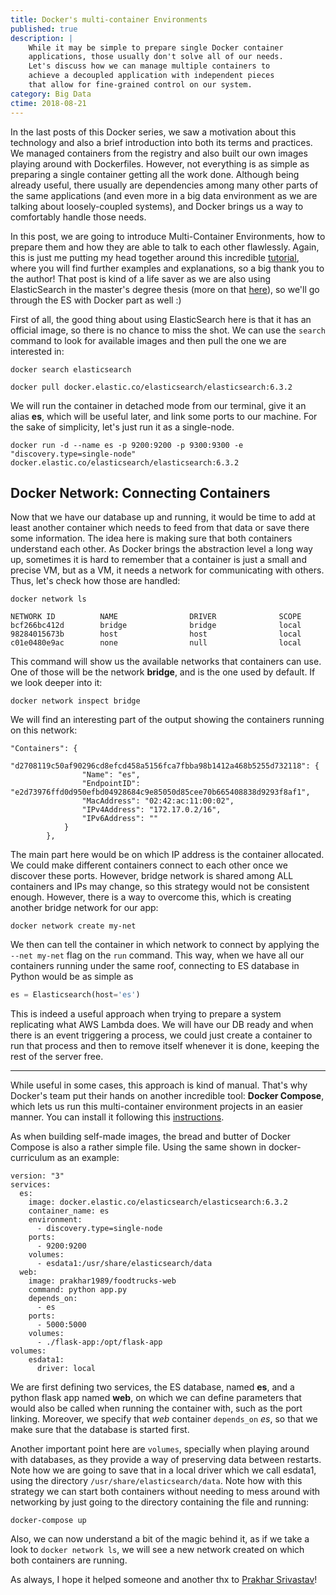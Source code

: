 ```yaml
---
title: Docker's multi-container Environments
published: true
description: |
    While it may be simple to prepare single Docker container
    applications, those usually don't solve all of our needs.
    Let's discuss how we can manage multiple containers to
    achieve a decoupled application with independent pieces
    that allow for fine-grained control on our system.
category: Big Data
ctime: 2018-08-21
---
```


In the last posts of this Docker series, we saw a motivation about this technology and also a brief introduction into both its terms and practices. We managed containers from the registry and also built our own images playing around with Dockerfiles. However, not everything is as simple as preparing a single container getting all the work done. Although being already useful, there usually are dependencies among many other parts of the same applications (and even more in a big data environment as we are talking about loosely-coupled systems), and Docker brings us a way to comfortably handle those needs.

In this post, we are going to introduce Multi-Container Environments, how to prepare them and how they are able to talk to each other flawlessly. Again, this is just me putting my head together around this incredible [tutorial](https://docker-curriculum.com/), where you will find further examples and explanations, so a big thank you to the author! That post is kind of a life saver as we are also using ElasticSearch in the master's degree thesis (more on that [here](https://pmbrull.dev/post/bigdata-elasticsearch-as-db-of-choice)), so we'll go through the ES with Docker part as well :)

First of all, the good thing about using ElasticSearch here is that it has an official image, so there is no chance to miss the shot. We can use the `search` command to look for available images and then pull the one we are interested in:

```
docker search elasticsearch
```

```
docker pull docker.elastic.co/elasticsearch/elasticsearch:6.3.2
```

We will run the container in detached mode from our terminal, give it an alias **es**, which will be useful later, and link some ports to our machine. For the sake of simplicity, let's just run it as a single-node.

```
docker run -d --name es -p 9200:9200 -p 9300:9300 -e "discovery.type=single-node" docker.elastic.co/elasticsearch/elasticsearch:6.3.2
```

## Docker Network: Connecting Containers


Now that we have our database up and running, it would be time to add at least another container which needs to feed from that data or save there some information. The idea here is making sure that both containers understand each other. As Docker brings the abstraction level a long way up, sometimes it is hard to remember that a container is just a small and precise VM, but as a VM, it needs a network for communicating with others. Thus, let's check how those are handled:

```
docker network ls
```

```
NETWORK ID          NAME                DRIVER              SCOPE
bcf266bc412d        bridge              bridge              local
98284015673b        host                host                local
c01e0480e9ac        none                null                local
```

This command will show us the available networks that containers can use. One of those will be the network **bridge**, and is the one used by default. If we look deeper into it:

```
docker network inspect bridge
```

We will find an interesting part of the output showing the containers running on this network:

```
"Containers": {
            "d2708119c50af90296cd8efcd458a5156fca7fbba98b1412a468b5255d732118": {
                "Name": "es",
                "EndpointID": "e2d73976ffd0d950efbd04928684c9e85050d85cee70b665408838d9293f8af1",
                "MacAddress": "02:42:ac:11:00:02",
                "IPv4Address": "172.17.0.2/16",
                "IPv6Address": ""
            }
        },
```

The main part here would be on which IP address is the container allocated. We could make different containers connect to each other once we discover these ports. However, bridge network is shared among ALL containers and IPs may change, so this strategy would not be consistent enough. However, there is a way to overcome this, which is creating another bridge network for our app:

```
docker network create my-net
```

We then can tell the container in which network to connect by applying the `--net my-net` flag on the `run` command. This way, when we have all our containers running under the same roof, connecting to ES database in Python would be as simple as

```python
es = Elasticsearch(host='es')
```

This is indeed a useful approach when trying to prepare a system replicating what AWS Lambda does. We will have our DB ready and when there is an event triggering a process, we could just create a container to run that process and then to remove itself whenever it is done, keeping the rest of the server free.

-----

While useful in some cases, this approach is kind of manual. That's why Docker's team put their hands on another incredible tool: **Docker Compose**, which lets us run this multi-container environment projects in an easier manner. You can install it following this [instructions](https://docs.docker.com/compose/install/).

As when building self-made images, the bread and butter of Docker Compose is also a rather simple file. Using the same shown in docker-curriculum as an example:

```
version: "3"
services:
  es:
    image: docker.elastic.co/elasticsearch/elasticsearch:6.3.2
    container_name: es
    environment:
      - discovery.type=single-node
    ports:
      - 9200:9200
    volumes:
      - esdata1:/usr/share/elasticsearch/data
  web:
    image: prakhar1989/foodtrucks-web
    command: python app.py
    depends_on:
      - es
    ports:
      - 5000:5000
    volumes:
      - ./flask-app:/opt/flask-app
volumes:
    esdata1:
      driver: local
```

We are first defining two services, the ES database, named **es**, and a python flask app named **web**, on which we can define parameters that would also be called when running the container with, such as the port linking. Moreover, we specify that *web* container `depends_on` *es*, so that we make sure that the database is started first. 

Another important point here are `volumes`, specially when playing around with databases, as they provide a way of preserving data between restarts. Note how we are going to save that in a local driver which we call esdata1, using the directory `/usr/share/elasticsearch/data`. Note how with this strategy we can start both containers without needing to mess around with networking by just going to the directory containing the file and running:

```
docker-compose up
```

Also, we can now understand a bit of the magic behind it, as if we take a look to `docker network ls`, we will see a new network created on which both containers are running.

As always, I hope it helped someone and another thx to [Prakhar Srivastav](https://prakhar.me)!
